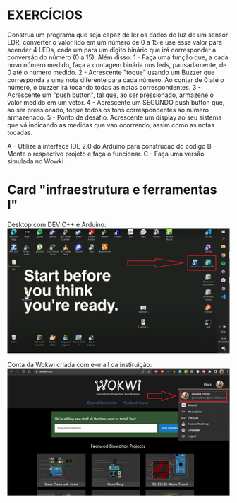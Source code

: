 # EXERCÍCIOS
Construa um programa que seja capaz de ler os dados de luz de
um sensor LDR, converter o valor lido em úm número de 0 a 15 e use esse valor para acender 4 LEDs, cada um para um dígito binário que irá corresponder a conversão do número (0 a 15).
Além disso: 
1 - Faça uma função que, a cada novo número medido,  faça a contagem binária nos leds, pausadamente, de 0 até o número medido. 
2 - Acrescente "toque" usando um Buzzer que corresponda a uma nota diferente para cada número. Ao contar de 0 até o número, o buzzer irá tocando todas as notas correspondentes.
3 - Acrescente um "push button", tal que, ao ser pressionado, armazene o valor medido em um vetor.
4 - Acrescente um SEGUNDO push button que, ao ser pressionado, toque todos os tons correspondentes ao número armazenado.
5 - Ponto de desafio: Acrescente um display ao seu sistema que vá indicando as medidas que vao ocorrendo, assim como as notas tocadas.

A - Utilize a interface IDE 2.0 do Arduino para construcao do codigo
B - Monte o respectivo projeto e faça o funcionar.
C - Faça uma versão simulada no Wowki


# Card "infraestrutura e ferramentas I"
Desktop com DEV C++ e Arduino:
![Desktop com DEV C++ e Arduino](https://github.com/ThomeGiovana/modulo_4/blob/main/SEMANA_03/EXERCICIOS/infraestrutura_e_ferramentas/DEV%20C%2B%2B%20e%20Arduino.png)

Conta da Wokwi criada com e-mail da instiruição:
![Conta Wokwi](https://github.com/ThomeGiovana/modulo_4/blob/main/SEMANA_03/EXERCICIOS/infraestrutura_e_ferramentas/Wokwi.png)